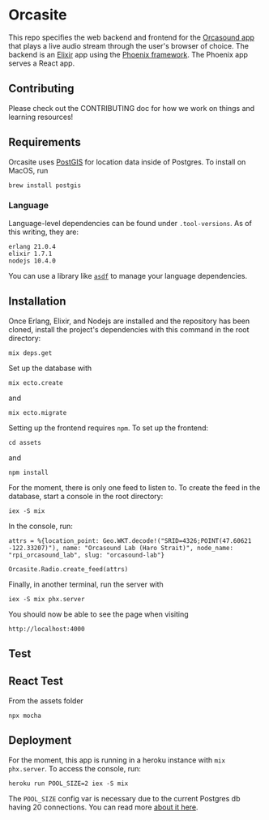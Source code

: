 # Orcasite

This repo specifies the web backend and frontend for the [Orcasound app](http://live.orcasound.net) that plays a live audio stream through the user's browser of choice. The backend is an [Elixir](https://elixir-lang.org/) app using the [Phoenix framework](https://phoenixframework.org/). The Phoenix app serves a React app.

## Contributing

Please check out the CONTRIBUTING doc for how we work on things and learning resources!

## Requirements

Orcasite uses [PostGIS](http://postgis.net/) for location data inside of Postgres. To install on MacOS, run

`brew install postgis`

### Language

Language-level dependencies can be found under `.tool-versions`. As of this writing, they are:

```
erlang 21.0.4
elixir 1.7.1
nodejs 10.4.0
```

You can use a library like [`asdf`](https://github.com/asdf-vm/asdf) to manage your language dependencies.

## Installation

Once Erlang, Elixir, and Nodejs are installed and the repository has been cloned, install the project's dependencies with this command in the root directory:

`mix deps.get`

Set up the database with

`mix ecto.create`

and

`mix ecto.migrate`

Setting up the frontend requires `npm`. To set up the frontend:

`cd assets`

and

`npm install`

For the moment, there is only one feed to listen to. To create the feed in the database, start a console in the root directory:

`iex -S mix`

In the console, run:

```
attrs = %{location_point: Geo.WKT.decode!("SRID=4326;POINT(47.60621 -122.33207)"), name: "Orcasound Lab (Haro Strait)", node_name: "rpi_orcasound_lab", slug: "orcasound-lab"}

Orcasite.Radio.create_feed(attrs)
```

Finally, in another terminal, run the server with

`iex -S mix phx.server`

You should now be able to see the page when visiting

`http://localhost:4000`


## Test

## React Test

From the assets folder

`npx mocha`


## Deployment

For the moment, this app is running in a heroku instance with `mix phx.server`. To access the console, run:

`heroku run POOL_SIZE=2 iex -S mix`

The `POOL_SIZE` config var is necessary due to the current Postgres db having 20 connections. You can read more [about it here](https://hexdocs.pm/phoenix/heroku.html#creating-environment-variables-in-heroku).

